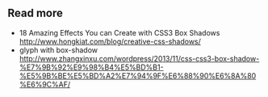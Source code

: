 ## Read more
- 18 Amazing Effects You can Create with CSS3 Box Shadows http://www.hongkiat.com/blog/creative-css-shadows/
- glyph with box-shadow http://www.zhangxinxu.com/wordpress/2013/11/css-css3-box-shadow-%E7%9B%92%E9%98%B4%E5%BD%B1-%E5%9B%BE%E5%BD%A2%E7%94%9F%E6%88%90%E6%8A%80%E6%9C%AF/
